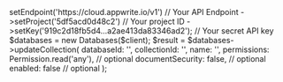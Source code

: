 <?php

use Appwrite\Client;
use Appwrite\Permission;
use Appwrite\Services\Databases;

$client = (new Client())
    ->setEndpoint('https://cloud.appwrite.io/v1') // Your API Endpoint
    ->setProject('5df5acd0d48c2') // Your project ID
    ->setKey('919c2d18fb5d4...a2ae413da83346ad2'); // Your secret API key

$databases = new Databases($client);

$result = $databases->updateCollection(
    databaseId: '<DATABASE_ID>',
    collectionId: '<COLLECTION_ID>',
    name: '<NAME>',
    permissions: Permission.read('any'), // optional
    documentSecurity: false, // optional
    enabled: false // optional
);